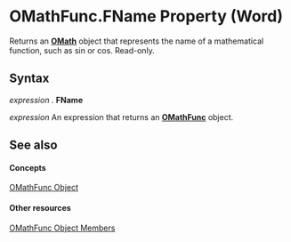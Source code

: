 
# OMathFunc.FName Property (Word)

Returns an  **[OMath](82f2f81b-e2d5-140f-bdcc-8b52b821b24d.md)** object that represents the name of a mathematical function, such as sin or cos. Read-only.


## Syntax

 _expression_ . **FName**

 _expression_ An expression that returns an **[OMathFunc](c9acb683-6616-5f2e-d459-ea67b843c5d8.md)** object.


## See also


#### Concepts


[OMathFunc Object](c9acb683-6616-5f2e-d459-ea67b843c5d8.md)
#### Other resources


[OMathFunc Object Members](a6f02a82-bda6-7470-d448-49de3ea18597.md)
